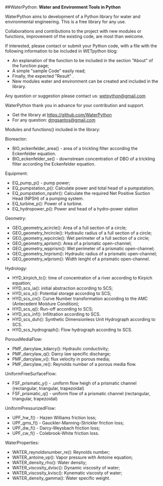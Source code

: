 ##WaterPython:
**Water and Environment Tools in Python**

WaterPython aims to development of a Python library  for water and environmental engineering.
This is a free library for any use.

Collaborations and contributions to the project with new modules or functions, improvement of the existing code, are most than welcome. 

If interested, please contact or submit your Python code, with a file with the following information to be included in WETpython blog:
* An explanation of the function to be included in the section "About" of the function page;
* A simple "sample Code" easily read;
* Finally, the expected "Result" .
* New modules water and environment can be created and included in the library.

Any question or suggestion please contact us: wetpython@gmail.com

WaterPython thank you in advance for your contribution and support.

* Get the library at https://github.com/WaterPython
* For any question: dmgsantos@gmail.com

Modules and functions() included in the library:

Bioreactor:
* BIO_eckenfelder_area() - area of a trickling filter according the Eckenfelder equation.
* BIO_eckenfelder_se() - downstream concentration of DBO of a trickling filter according the Eckenfelder equation.

Equipment:
* EQ_pump_p() - pump power;
* EQ_pumpstation_p(): Calculate power and total head of a pumpstation;
* EQ_pumpstation_npshr(): Calculate the required Net Positive Suction Head (NPSH) of a pumping system.
* EQ_turbine_p(): Power of a turbine.
* EQ_hydropower_p(): Power and head of a hydro-power station

Geometry:
* GEO_geometry_acircle(): Area of a full section of a circle;
* GEO_geometry_hrcircle(): Hydraulic radius of a full section of a circle;
* GEO_geometry_wpcircle(): Wet perimeter of a full section of a circle;
* GEO_geometry_aprism(): Area of a prismatic open-channel;
* GEO_geometry_wpprism(): Wet perimeter of a prismatic open-channel;
* GEO_geometry_hrprism(): Hydraulic radius of a prismatic open-channel;
* GEO_geometry_wlprism(): Width lenght of a prismatic open-channel.

Hydrology:
* HYD_kirpich_tc(): time of concentration of a river according to Kirpich equation;
* HYD_scs_ia(): initial abstraction according to SCS;
* HYD_scs_s(): Potential storage according to SCS;
* HYD_scs_cn(): Curve Number transformation according to the AMC (Antecedent Moisture Condition);
* HYD_scs_q(): Run-off according to SCS;
* HYD_scs_inf(): Infiltration according to SCS.
* HYD_scs_duh(): Synthetic Dimensionless Unit Hydrograph according to SCS.
* HYD_scs_hydrograph(): Flow hydrograph according to SCS.

PorousMediaFlow:
* PMF_darcylaw_kdarcy(): Hydraulic conductivity;
* PMF_darcylaw_q(): Darcy law specific discharge;
* PMF_darcylaw_v(): flux velocity in porous media;
* PMF_darcylaw_re(): Reynolds number of a porous media flow.

UniformFreeSurfaceFlow:
* FSF_prismatic_y() - .uniform flow heigh of a prismatic channel (rectangular, triangular, trapezoidal)
* FSF_prismatic_q() - uniform flow of a prismatic channel (rectangular, triangular, trapezoidal)

UniformPressurizedFlow:
* UPF_hw_f() - Hazen Williams friction loss;
* UPF_gms_f() - Gauckler-Manning-Strickler friction loss;
* UPF_dw_f() - Darcy-Weysbach friction loss;
* UPF_cw_f() - Colebrook-White friction loss.

WaterProperties:
* WATER_reynoldsnumber_re(): Reynolds number;
* WATER_antoine_vp(): Vapor pressure with Antoine equation;
* WATER_density_rho(): Water density;
* WATER_viscosity_dvisc(): Dynamic viscosity of water;
* WATER_viscosity_kvisc(): Kynematic viscosty of water;
* WATER_density_gamma(): Water specific weight. 

